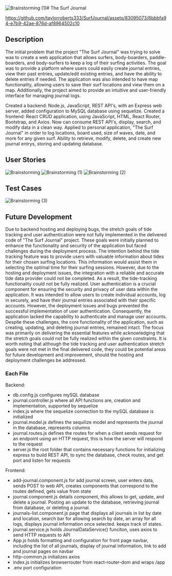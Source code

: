 ![Brainstorming (1)](https://github.com/taylorroberts333/SurfJournal/assets/83095073/686211f5-2400-4236-98ad-b683774f131b)# The Surf Journal

https://github.com/taylorroberts333/SurfJournal/assets/83095073/6bbbfa94-e7b9-42ae-876d-af8964502c10

## Description
The initial problem that the project "The Surf Journal" was trying to solve was to create a web application that allows surfers, body-boarders, paddle-boarders, and body-surfers to keep a log of their surfing activities. The goal was to provide a platform where users could easily create journal entries, view their past entries, update/edit existing entries, and have the ability to delete entries if needed. The application was also intended to have map functionality, allowing users to save their surf locations and view them on a map. Additionally, the project aimed to provide an intuitive and user-friendly interface for managing journal logs.

Created a backend: Node.js, JavaScript, REST API's, with an Express web server, added configuration to MySQL database using sequelize. Created a frontend: React CRUD application, using JavaScript, HTML, React Router, Bootstrap, and Axios. Now can consume REST API's, display, search, and modify data in a clean way. Applied to personal application, "The Surf Journal" in order to log locations, board used, size of waves, date, and more for any given surf. Ability to retrieve, modify, delete, and create new journal entrys, storing and updating database.

## User Stories
![Brainstorming](https://github.com/taylorroberts333/SurfJournal/assets/83095073/90c6a01d-a05f-42e8-be5e-f05609f269bf)
![Brainstorming (1)](https://github.com/taylorroberts333/SurfJournal/assets/83095073/c1e87f4b-c0d5-4457-805c-e06449ff7737)
![Brainstorming (2)](https://github.com/taylorroberts333/SurfJournal/assets/83095073/50e06a96-6708-4d87-a840-e6e79d6ea301)

## Test Cases
![Brainstorming (3)](https://github.com/taylorroberts333/SurfJournal/assets/83095073/40478ccd-34fa-4106-b95a-7d89343b73c3)

## Future Development
Due to backend hosting and deploying bugs, the stretch goals of tide tracking and user authentication were not fully implemented in the delivered code of "The Surf Journal" project. These goals were initially planned to enhance the functionality and security of the application but faced challenges during the deployment process. The intention behind the tide tracking feature was to provide users with valuable information about tides for their chosen surfing locations. This information would assist them in selecting the optimal time for their surfing sessions. However, due to the hosting and deployment issues, the integration with a reliable and accurate tide data provider could not be completed. As a result, the tide-tracking functionality could not be fully realized. User authentication is a crucial component for ensuring the security and privacy of user data within the application. It was intended to allow users to create individual accounts, log in securely, and have their journal entries associated with their specific accounts. However, the deployment issues and bugs prevented the successful implementation of user authentication. Consequently, the application lacked the capability to authenticate and manage user accounts. Despite these challenges, the core functionality of the application, such as creating, updating, and deleting journal entries, remained intact. The focus was primarily on delivering the essential features while acknowledging that the stretch goals could not be fully realized within the given constraints. It is worth noting that although the tide tracking and user authentication stretch goals were not met in the final delivered code, they could be potential areas for future development and improvement, should the hosting and deployment challenges be addressed.

### Each File
Backend:
- db.config.js configures mySQL database
- journal.controller.js where all API functions are, creation and implementation, supported by sequelize
- index.js where the sequelize connection to the mySQL database is initialized
- journal.model.js defines the sequilize model and represents the journal in the database, represents columns
- journal.routes.js defines the routes for when a client sends request for an endpoint using an HTTP request, this is how the server will respond to the request
- server.js the root folder that contains necessary functions for initializing express to build REST API, to sync the database, check routes, and get port and listen for requests

Frontend: 
- add-journal.component.js for add journal screen, user enters data, sends POST to web API, creates components that correspond to the routes defined, gets value from state
- journal.component.js details component, this allows to get, update, and delete a journal. Posting an update to the database, retrieving journal from database, or deleting a journal.
- journals-list.component.js page that displays all journals in list by date and location, search bar for allowing search by date, an array for all logs, displays journal information once selected. keeps track of states.
- journal.service.js holds JournalDataService() funciton, uses axios to send HTTP requests to API
- App.js holds formatting and configuration for front page navbar, including the list of all journals, display of journal information, link to add and journal pages on navbar 
- http-common.js initializes axios
- index.js initializes browserrouter from react-router-dom and wraps /app
- .env port configuration

